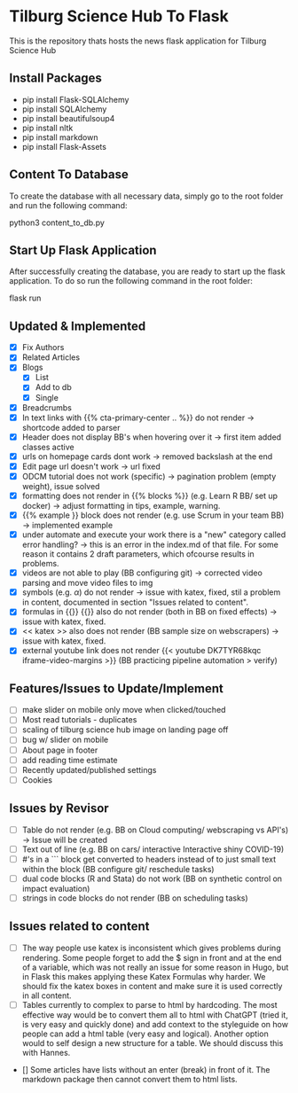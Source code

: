 # Tilburg Science Hub To Flask
This is the repository thats hosts the news flask application for Tilburg Science Hub

## Install Packages
- pip install Flask-SQLAlchemy
- pip install SQLAlchemy
- pip install beautifulsoup4
- pip install nltk
- pip install markdown
- pip install Flask-Assets

## Content To Database
To create the database with all necessary data, simply go to the root folder and run the following command:

python3 content_to_db.py

## Start Up Flask Application
After successfully creating the database, you are ready to start up the flask application. To do so run the following command in the root folder:

flask run

## Updated & Implemented
- [x] Fix Authors
- [x] Related Articles
- [x] Blogs
    - [x] List
    - [x] Add to db
    - [x] Single
- [x] Breadcrumbs
- [x] In text links with {{% cta-primary-center .. %}} do not render -> shortcode added to parser
- [x] Header does not display BB's when hovering over it -> first item added classes active
- [x] urls on homepage cards dont work -> removed backslash at the end
- [x] Edit page url doesn't work -> url fixed
- [x] ODCM tutorial does not work (specific) -> pagination problem (empty weight), issue solved
- [x] formatting does not render in {{% blocks %}} (e.g. Learn R BB/ set up docker) -> adjust formatting in tips, example, warning.
- [x] {{% example }} block does not render (e.g. use Scrum in your team BB) -> implemented example
- [x] under automate and execute your work there is a "new" category called error handling? -> this is an error in the index.md of that file. For some reason it contains 2 draft parameters, which ofcourse results in problems. 
- [x] videos are not able to play (BB configuring git) -> corrected video parsing and move video files to img
- [x] symbols (e.g. $\alpha$) do not render -> issue with katex, fixed, stil a problem in content, documented in section "Issues related to content".
- [x] formulas in {{}} {{}} also do not render (both in BB on fixed effects) -> issue with katex, fixed.
- [x] << katex >> also does not render (BB sample size on webscrapers) -> issue with katex, fixed.
- [x] external youtube link does not render {{< youtube DK7TYR68kqc iframe-video-margins >}} (BB practicing pipeline automation > verify)
    
## Features/Issues to Update/Implement
- [ ] make slider on mobile only move when clicked/touched
- [ ] Most read tutorials - duplicates
- [ ] scaling of tilburg science hub image on landing page off
- [ ] bug w/ slider on mobile
- [ ] About page in footer
- [ ] add reading time estimate
- [ ] Recently updated/published settings
- [ ] Cookies

## Issues by Revisor
- [ ] Table do not render (e.g. BB on Cloud computing/ webscraping vs API's) -> Issue will be created
- [ ] Text out of line (e.g. BB on cars/ interactive Interactive shiny COVID-19)
- [ ] #'s in a ``` block get converted to headers instead of to just small text within the block (BB configure git/ reschedule tasks)
- [ ] dual code blocks (R and Stata) do not work (BB on synthetic control on impact evaluation)
- [ ] strings in code blocks do not render (BB on scheduling tasks)

## Issues related to content
- [ ] The way people use katex is inconsistent which gives problems during rendering. Some people forget to add the $ sign in front and at the end of a variable, which was not really an issue for some reason in Hugo, but in Flask this makes applying these Katex Formulas why harder. We should fix the katex boxes in content and make sure it is used correctly in all content.
- [ ] Tables currently to complex to parse to html by hardcoding. The most effective way would be to convert them all to html with ChatGPT (tried it, is very easy and quickly done) and add context to the styleguide on how people can add a html table (very easy and logical). Another option would to self design a new structure for a table. We should discuss this with Hannes.
- [] Some articles have lists without an enter (break) in front of it. The markdown package then cannot convert them to html lists.




